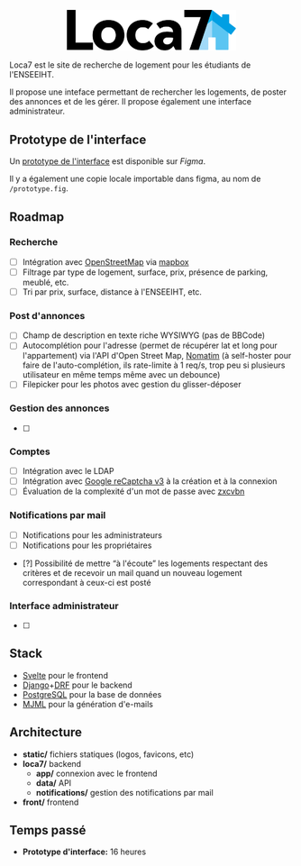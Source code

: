 <p align="center">
    <img width="300" src="static/loca7-wordmark.svg">
</p>

Loca7 est le site de recherche de logement pour les étudiants de l'ENSEEIHT.

Il propose une inteface permettant de rechercher les logements, de poster des annonces et de les gérer. Il propose également une interface administrateur.

## Prototype de l'interface

Un [prototype de l'interface](https://www.figma.com/file/Y6xMoifKInWIAGuGGdZp49/loca7?node-id=0%3A1&t=UtmI53RLcQkMtKkV-1) est disponible sur _Figma_.

Il y a également une copie locale importable dans figma, au nom de `/prototype.fig`.

## Roadmap

### Recherche

- [ ] Intégration avec [OpenStreetMap](https://www.openstreetmap.org) via [mapbox](https://labs.mapbox.com/mapping)
- [ ] Filtrage par type de logement, surface, prix, présence de parking, meublé, etc.
- [ ] Tri par prix, surface, distance à l'ENSEEIHT, etc.

### Post d'annonces

- [ ] Champ de description en texte riche WYSIWYG (pas de BBCode)
- [ ] Autocomplétion pour l'adresse (permet de récupérer lat et long pour l'appartement) via l'API d'Open Street Map, [Nomatim](https://nominatim.org/release-docs/develop/) 
      (à self-hoster pour faire de l'auto-complétion, ils rate-limite à 1 req/s, trop peu si plusieurs utilisateur en même temps même avec un debounce)
- [ ] Filepicker pour les photos avec gestion du glisser-déposer

### Gestion des annonces

- [ ] 

### Comptes

- [ ] Intégration avec le LDAP
- [ ] Intégration avec [Google reCaptcha v3](https://developers.google.com/recaptcha/docs/v3) à la création et à la connexion
- [ ] Évaluation de la complexité d'un mot de passe avec [zxcvbn](https://github.com/dropbox/zxcvbn)

### Notifications par mail

- [ ] Notifications pour les administrateurs
- [ ] Notifications pour les propriétaires
- [?] Possibilité de mettre “à l'écoute” les logements respectant des critères et de recevoir un mail quand un nouveau logement correspondant à ceux-ci est posté

### Interface administrateur

- [ ]


## Stack

- [Svelte](https://svelte.dev) pour le frontend
- [Django](https://djangoproject.com)+[DRF](https://django-rest-framework.org) pour le backend
- [PostgreSQL](https://postgresql.org) pour la base de données
- [MJML](https://mjml.io) pour la génération d'e-mails

## Architecture

- **static/** fichiers statiques (logos, favicons, etc)
- **loca7/** backend
    - **app/** connexion avec le frontend
    - **data/** API
    - **notifications/** gestion des notifications par mail
- **front/** frontend

## Temps passé

- **Prototype d'interface:** 16 heures
